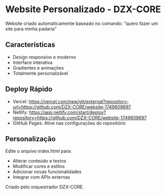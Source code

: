 # Website Personalizado - DZX-CORE

Website criado automaticamente baseado no comando: "quero fazer um site para minha padaria"

## Características
- Design responsivo e moderno
- Interface interativa
- Gradientes e animações
- Totalmente personalizável

## Deploy Rápido
- Vercel: https://vercel.com/new/git/external?repository-url=https://github.com/DZX-CORE/website-1749609697
- Netlify: https://app.netlify.com/start/deploy?repository=https://github.com/DZX-CORE/website-1749609697
- GitHub Pages: Ative nas configurações do repositório

## Personalização
Edite o arquivo index.html para:
- Alterar conteúdo e textos
- Modificar cores e estilos
- Adicionar novas funcionalidades
- Integrar com APIs externas

Criado pelo orquestrador DZX-CORE.